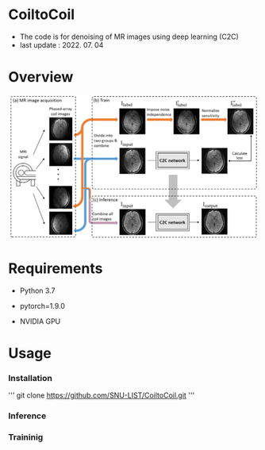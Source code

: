# CoiltoCoil
* The code is for denoising of MR images using deep learning (C2C)
* last update : 2022. 07. 04

# Overview

![figure 1](/fig1.png)

# Requirements 
* Python 3.7

* pytorch=1.9.0

* NVIDIA GPU 


# Usage
### Installation

'''
git clone https://github.com/SNU-LIST/CoiltoCoil.git
'''

### Inference



### Traininig




